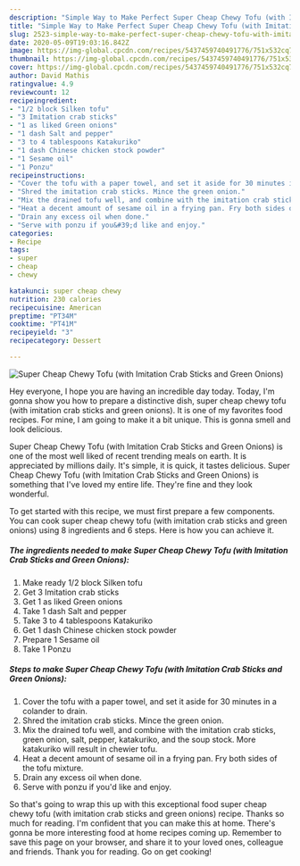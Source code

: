 ```yaml
---
description: "Simple Way to Make Perfect Super Cheap Chewy Tofu (with Imitation Crab Sticks and Green Onions)"
title: "Simple Way to Make Perfect Super Cheap Chewy Tofu (with Imitation Crab Sticks and Green Onions)"
slug: 2523-simple-way-to-make-perfect-super-cheap-chewy-tofu-with-imitation-crab-sticks-and-green-onions
date: 2020-05-09T19:03:16.842Z
image: https://img-global.cpcdn.com/recipes/5437459740491776/751x532cq70/super-cheap-chewy-tofu-with-imitation-crab-sticks-and-green-onions-recipe-main-photo.jpg
thumbnail: https://img-global.cpcdn.com/recipes/5437459740491776/751x532cq70/super-cheap-chewy-tofu-with-imitation-crab-sticks-and-green-onions-recipe-main-photo.jpg
cover: https://img-global.cpcdn.com/recipes/5437459740491776/751x532cq70/super-cheap-chewy-tofu-with-imitation-crab-sticks-and-green-onions-recipe-main-photo.jpg
author: David Mathis
ratingvalue: 4.9
reviewcount: 12
recipeingredient:
- "1/2 block Silken tofu"
- "3 Imitation crab sticks"
- "1 as liked Green onions"
- "1 dash Salt and pepper"
- "3 to 4 tablespoons Katakuriko"
- "1 dash Chinese chicken stock powder"
- "1 Sesame oil"
- "1 Ponzu"
recipeinstructions:
- "Cover the tofu with a paper towel, and set it aside for 30 minutes in a colander to drain."
- "Shred the imitation crab sticks. Mince the green onion."
- "Mix the drained tofu well, and combine with the imitation crab sticks, green onion, salt, pepper, katakuriko, and the soup stock. More katakuriko will result in chewier tofu."
- "Heat a decent amount of sesame oil in a frying pan. Fry both sides of the tofu mixture."
- "Drain any excess oil when done."
- "Serve with ponzu if you&#39;d like and enjoy."
categories:
- Recipe
tags:
- super
- cheap
- chewy

katakunci: super cheap chewy 
nutrition: 230 calories
recipecuisine: American
preptime: "PT34M"
cooktime: "PT41M"
recipeyield: "3"
recipecategory: Dessert

---
```



![Super Cheap Chewy Tofu (with Imitation Crab Sticks and Green Onions)](https://img-global.cpcdn.com/recipes/5437459740491776/751x532cq70/super-cheap-chewy-tofu-with-imitation-crab-sticks-and-green-onions-recipe-main-photo.jpg)

Hey everyone, I hope you are having an incredible day today. Today, I'm gonna show you how to prepare a distinctive dish, super cheap chewy tofu (with imitation crab sticks and green onions). It is one of my favorites food recipes. For mine, I am going to make it a bit unique. This is gonna smell and look delicious.



Super Cheap Chewy Tofu (with Imitation Crab Sticks and Green Onions) is one of the most well liked of recent trending meals on earth. It is appreciated by millions daily. It's simple, it is quick, it tastes delicious. Super Cheap Chewy Tofu (with Imitation Crab Sticks and Green Onions) is something that I've loved my entire life. They're fine and they look wonderful.


To get started with this recipe, we must first prepare a few components. You can cook super cheap chewy tofu (with imitation crab sticks and green onions) using 8 ingredients and 6 steps. Here is how you can achieve it.

<!--inarticleads1-->

##### The ingredients needed to make Super Cheap Chewy Tofu (with Imitation Crab Sticks and Green Onions):

1. Make ready 1/2 block Silken tofu
1. Get 3 Imitation crab sticks
1. Get 1 as liked Green onions
1. Take 1 dash Salt and pepper
1. Take 3 to 4 tablespoons Katakuriko
1. Get 1 dash Chinese chicken stock powder
1. Prepare 1 Sesame oil
1. Take 1 Ponzu




<!--inarticleads2-->

##### Steps to make Super Cheap Chewy Tofu (with Imitation Crab Sticks and Green Onions):

1. Cover the tofu with a paper towel, and set it aside for 30 minutes in a colander to drain.
1. Shred the imitation crab sticks. Mince the green onion.
1. Mix the drained tofu well, and combine with the imitation crab sticks, green onion, salt, pepper, katakuriko, and the soup stock. More katakuriko will result in chewier tofu.
1. Heat a decent amount of sesame oil in a frying pan. Fry both sides of the tofu mixture.
1. Drain any excess oil when done.
1. Serve with ponzu if you&#39;d like and enjoy.




So that's going to wrap this up with this exceptional food super cheap chewy tofu (with imitation crab sticks and green onions) recipe. Thanks so much for reading. I'm confident that you can make this at home. There's gonna be more interesting food at home recipes coming up. Remember to save this page on your browser, and share it to your loved ones, colleague and friends. Thank you for reading. Go on get cooking!
